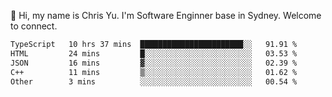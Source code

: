 👋 Hi, my name is Chris Yu. I'm Software Enginner base in Sydney. Welcome to connect.

<!--START_SECTION:waka-->

```txt
TypeScript   10 hrs 37 mins  ███████████████████████░░   91.91 %
HTML         24 mins         █░░░░░░░░░░░░░░░░░░░░░░░░   03.53 %
JSON         16 mins         ▓░░░░░░░░░░░░░░░░░░░░░░░░   02.39 %
C++          11 mins         ▒░░░░░░░░░░░░░░░░░░░░░░░░   01.62 %
Other        3 mins          ░░░░░░░░░░░░░░░░░░░░░░░░░   00.54 %
```

<!--END_SECTION:waka-->
